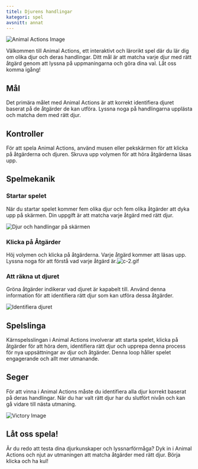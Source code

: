 ```yaml
---
titel: Djurens handlingar
kategori: spel
avsnitt: annat
---
```

![Animal Actions Image](https://help.Studycat.com/hc/article_attachments/34882188453017)


Välkommen till Animal Actions, ett interaktivt och lärorikt spel där du lär dig om olika djur och deras handlingar. Ditt mål är att matcha varje djur med rätt åtgärd genom att lyssna på uppmaningarna och göra dina val. Låt oss komma igång!


## Mål


Det primära målet med Animal Actions är att korrekt identifiera djuret baserat på de åtgärder de kan utföra. Lyssna noga på handlingarna upplästa och matcha dem med rätt djur.


## Kontroller


För att spela Animal Actions, använd musen eller pekskärmen för att klicka på åtgärderna och djuren. Skruva upp volymen för att höra åtgärderna läsas upp.


## Spelmekanik


### Startar spelet


När du startar spelet kommer fem olika djur och fem olika åtgärder att dyka upp på skärmen. Din uppgift är att matcha varje åtgärd med rätt djur.


![Djur och handlingar på skärmen](https://help.Studycat.com/hc/article_attachments/34882188453017)


### Klicka på Åtgärder


Höj volymen och klicka på åtgärderna. Varje åtgärd kommer att läsas upp. Lyssna noga för att förstå vad varje åtgärd är.![c-2.gif](https://help.Studycat.com/hc/article_attachments/35127586834841)


### Att räkna ut djuret


Gröna åtgärder indikerar vad djuret är kapabelt till. Använd denna information för att identifiera rätt djur som kan utföra dessa åtgärder.


![Identifiera djuret](https://help.Studycat.com/hc/article_attachments/34882188459545)


## Spelslinga


Kärnspelsslingan i Animal Actions involverar att starta spelet, klicka på åtgärder för att höra dem, identifiera rätt djur och upprepa denna process för nya uppsättningar av djur och åtgärder. Denna loop håller spelet engagerande och allt mer utmanande.


## Seger


För att vinna i Animal Actions måste du identifiera alla djur korrekt baserat på deras handlingar. När du har valt rätt djur har du slutfört nivån och kan gå vidare till nästa utmaning.


![Victory Image](https://help.Studycat.com/hc/article_attachments/34882155516441)


## Låt oss spela!


Är du redo att testa dina djurkunskaper och lyssnarförmåga? Dyk in i Animal Actions och njut av utmaningen att matcha åtgärder med rätt djur. Börja klicka och ha kul!